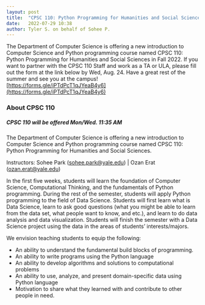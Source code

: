 ```yaml
---
layout: post
title:  "CPSC 110: Python Programming for Humanities and Social Sciences"
date:   2022-07-29 10:38
author: Tyler S. on behalf of Sohee P.
---
```

The Department of Computer Science is offering a new introduction to Computer Science and Python programming course named CPSC 110: Python Programming for Humanities and Social Sciences in Fall 2022. If you want to partner with the CPSC 110 Staff and work as a TA or ULA, please fill out the form at the link below by Wed, Aug. 24. 
Have a great rest of the summer and see you at the campus! 
[https://forms.gle/iPTdPcT1qJYeaB4y6](https://forms.gle/iPTdPcT1qJYeaB4y6)

### About CPSC 110
##### CPSC 110 will be offered Mon/Wed. 11:35 AM
The Department of Computer Science is offering a new introduction to Computer Science and Python programming course named CPSC 110: Python Programming for Humanities and Social Sciences.

Instructors: Sohee Park (sohee.park@yale.edu)  | Ozan Erat  (ozan.erat@yale.edu)

In the first five weeks, students will learn the foundation of Computer Science, Computational Thinking, and the fundamentals of Python programming. During the rest of the semester, students will apply Python programming to the field of Data Science. Students will first learn what is Data Science, learn to ask good questions (what you might be able to learn from the data set, what people want to know, and etc.), and learn to do data analysis and data visualization.  Students will finish the semester with a Data Science project using the data in the areas of students’ interests/majors.

We envision teaching students to equip the following: 

- An ability to understand the fundamental build blocks of programming.
- An ability to write programs using the Python language 
- An ability to develop algorithms and solutions to computational problems 
- An ability to use, analyze, and present domain-specific data using Python language
- Motivation to share what they learned with and contribute to other people in need. 
